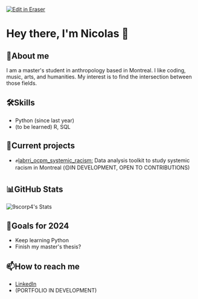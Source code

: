 <p><a target="_blank" href="https://app.eraser.io/workspace/EK4DaBR1pMoFisETez3n" id="edit-in-eraser-github-link"><img alt="Edit in Eraser" src="https://firebasestorage.googleapis.com/v0/b/second-petal-295822.appspot.com/o/images%2Fgithub%2FOpen%20in%20Eraser.svg?alt=media&amp;token=968381c8-a7e7-472a-8ed6-4a6626da5501"></a></p>

# Hey there, I'm Nicolas 👋
## 🚀About me
I am a master's student in anthropology based in Montreal. I like coding, music, arts, and humanities. My interest is to find the intersection between those fields.

## 🛠️Skills
- Python (since last year)
- (to be learned) R, SQL

## 🔭Current projects
- ✊[﻿labrri_ocpm_systemic_racism:](https://github.com/9scorp4/labrri_ocpm_systemic_racism)  Data analysis toolkit to study systemic racism in Montreal (🟡IN DEVELOPMENT, OPEN TO CONTRIBUTIONS)

## 📊GitHub Stats
![9scorp4's Stats](https://github-readme-stats.vercel.app/api?username=9scorp4&theme=dark&show_icons=true&hide_border=true&count_private=true)

## 🎯Goals for 2024
- Keep learning Python
- Finish my master's thesis?

## 📫How to reach me
- [﻿LinkedIn](https://www.linkedin.com/in/nicag/) 
- (PORTFOLIO IN DEVELOPMENT)




<!--- Eraser file: https://app.eraser.io/workspace/EK4DaBR1pMoFisETez3n --->
